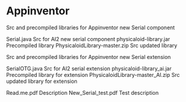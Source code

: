 # Appinventor

Src and precompiled libraries for Appinventor new Serial component

Serial.java                    Src for AI2 new serial component
physicaloid-library.jar        Precompiled library
PhysicaloidLibrary-master.zip  Src updated library


Src and precompiled libraries for Appinventor new Serial extension

SerialOTG.java                   Src for AI2 serial extension
physicaloid-library_ai.jar       Precompiled library for extension
PhysicaloidLibrary-master_AI.zip Src updated library for extension

Read.me.pdf           Description
New_Serial_test.pdf   Test description
